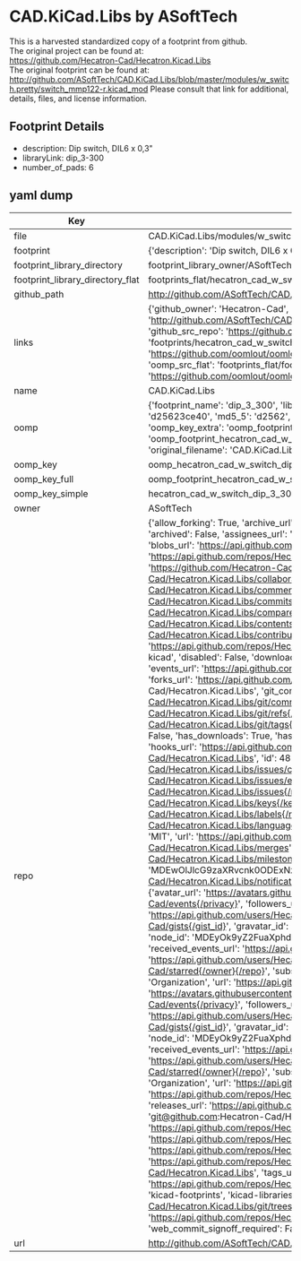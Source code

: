 # CAD.KiCad.Libs by ASoftTech  
This is a harvested standardized copy of a footprint from github.  
The original project can be found at:  
https://github.com/Hecatron-Cad/Hecatron.Kicad.Libs  
The original footprint can be found at:
http://github.com/ASoftTech/CAD.KiCad.Libs/blob/master/modules/w_switch.pretty/switch_mmp122-r.kicad_mod
Please consult that link for additional, details, files, and license information.  
## Footprint Details
* description: Dip switch, DIL6 x 0,3"  
* libraryLink: dip_3-300  
* number_of_pads: 6  
## yaml dump  
| Key | Value |  
| --- | --- |  
| file | CAD.KiCad.Libs/modules/w_switch.pretty/dip_3-300.kicad_mod |  
| footprint | {'description': 'Dip switch, DIL6 x 0,3"', 'libraryLink': 'dip_3-300', 'number_of_pads': 6} |  
| footprint_library_directory | footprint_library_owner/ASoftTech_CAD.KiCad.Libs |  
| footprint_library_directory_flat | footprints_flat/hecatron_cad_w_switch_dip_3_300/working |  
| github_path | http://github.com/ASoftTech/CAD.KiCad.Libs/blob/master/modules/w_switch.pretty/dip_3-300.kicad_mod |  
| links | {'github_owner': 'Hecatron-Cad', 'github_repo_name': 'Hecatron.Kicad.Libs', 'github_src': 'http://github.com/ASoftTech/CAD.KiCad.Libs/blob/master/modules/w_switch.pretty/switch_mmp122-r.kicad_mod', 'github_src_repo': 'https://github.com/Hecatron-Cad/Hecatron.Kicad.Libs', 'oomp_bot': 'footprints/hecatron_cad_w_switch_dip_3_300/working', 'oomp_bot_github': 'https://github.com/oomlout/oomlout_oomp_footprint_bot/tree/main/footprints/hecatron_cad_w_switch_dip_3_300/working', 'oomp_src_flat': 'footprints_flat/footprints_flat/hecatron_cad_w_switch_dip_3_300/working', 'oomp_src_flat_github': 'https://github.com/oomlout/oomlout_oomp_footprint_src/tree/main/footprints_flat/hecatron_cad_w_switch_dip_3_300/working'} |  
| name | CAD.KiCad.Libs |  
| oomp | {'footprint_name': 'dip_3_300', 'library_name': 'w_switch', 'md5': 'd25623ce40a4050ba7d37beb16dda656', 'md5_10': 'd25623ce40', 'md5_5': 'd2562', 'md5_6': 'd25623', 'oomp_key': 'oomp_hecatron_cad_w_switch_dip_3_300', 'oomp_key_extra': 'oomp_footprint_hecatron_cad_w_switch_dip_3_300', 'oomp_key_full': 'oomp_footprint_hecatron_cad_w_switch_dip_3_300_d25623', 'oomp_key_simple': 'hecatron_cad_w_switch_dip_3_300', 'original_filename': 'CAD.KiCad.Libs/modules/w_switch.pretty/dip_3-300.kicad_mod', 'owner_name': 'hecatron_cad'} |  
| oomp_key | oomp_hecatron_cad_w_switch_dip_3_300 |  
| oomp_key_full | oomp_footprint_hecatron_cad_w_switch_dip_3_300 |  
| oomp_key_simple | hecatron_cad_w_switch_dip_3_300 |  
| owner | ASoftTech |  
| repo | {'allow_forking': True, 'archive_url': 'https://api.github.com/repos/Hecatron-Cad/Hecatron.Kicad.Libs/{archive_format}{/ref}', 'archived': False, 'assignees_url': 'https://api.github.com/repos/Hecatron-Cad/Hecatron.Kicad.Libs/assignees{/user}', 'blobs_url': 'https://api.github.com/repos/Hecatron-Cad/Hecatron.Kicad.Libs/git/blobs{/sha}', 'branches_url': 'https://api.github.com/repos/Hecatron-Cad/Hecatron.Kicad.Libs/branches{/branch}', 'clone_url': 'https://github.com/Hecatron-Cad/Hecatron.Kicad.Libs.git', 'collaborators_url': 'https://api.github.com/repos/Hecatron-Cad/Hecatron.Kicad.Libs/collaborators{/collaborator}', 'comments_url': 'https://api.github.com/repos/Hecatron-Cad/Hecatron.Kicad.Libs/comments{/number}', 'commits_url': 'https://api.github.com/repos/Hecatron-Cad/Hecatron.Kicad.Libs/commits{/sha}', 'compare_url': 'https://api.github.com/repos/Hecatron-Cad/Hecatron.Kicad.Libs/compare/{base}...{head}', 'contents_url': 'https://api.github.com/repos/Hecatron-Cad/Hecatron.Kicad.Libs/contents/{+path}', 'contributors_url': 'https://api.github.com/repos/Hecatron-Cad/Hecatron.Kicad.Libs/contributors', 'created_at': '2015-12-16T15:03:19Z', 'default_branch': 'master', 'deployments_url': 'https://api.github.com/repos/Hecatron-Cad/Hecatron.Kicad.Libs/deployments', 'description': 'A place to store useful libs for kicad', 'disabled': False, 'downloads_url': 'https://api.github.com/repos/Hecatron-Cad/Hecatron.Kicad.Libs/downloads', 'events_url': 'https://api.github.com/repos/Hecatron-Cad/Hecatron.Kicad.Libs/events', 'fork': False, 'forks': 0, 'forks_count': 0, 'forks_url': 'https://api.github.com/repos/Hecatron-Cad/Hecatron.Kicad.Libs/forks', 'full_name': 'Hecatron-Cad/Hecatron.Kicad.Libs', 'git_commits_url': 'https://api.github.com/repos/Hecatron-Cad/Hecatron.Kicad.Libs/git/commits{/sha}', 'git_refs_url': 'https://api.github.com/repos/Hecatron-Cad/Hecatron.Kicad.Libs/git/refs{/sha}', 'git_tags_url': 'https://api.github.com/repos/Hecatron-Cad/Hecatron.Kicad.Libs/git/tags{/sha}', 'git_url': 'git://github.com/Hecatron-Cad/Hecatron.Kicad.Libs.git', 'has_discussions': False, 'has_downloads': True, 'has_issues': True, 'has_pages': False, 'has_projects': True, 'has_wiki': True, 'homepage': None, 'hooks_url': 'https://api.github.com/repos/Hecatron-Cad/Hecatron.Kicad.Libs/hooks', 'html_url': 'https://github.com/Hecatron-Cad/Hecatron.Kicad.Libs', 'id': 48117111, 'is_template': False, 'issue_comment_url': 'https://api.github.com/repos/Hecatron-Cad/Hecatron.Kicad.Libs/issues/comments{/number}', 'issue_events_url': 'https://api.github.com/repos/Hecatron-Cad/Hecatron.Kicad.Libs/issues/events{/number}', 'issues_url': 'https://api.github.com/repos/Hecatron-Cad/Hecatron.Kicad.Libs/issues{/number}', 'keys_url': 'https://api.github.com/repos/Hecatron-Cad/Hecatron.Kicad.Libs/keys{/key_id}', 'labels_url': 'https://api.github.com/repos/Hecatron-Cad/Hecatron.Kicad.Libs/labels{/name}', 'language': None, 'languages_url': 'https://api.github.com/repos/Hecatron-Cad/Hecatron.Kicad.Libs/languages', 'license': {'key': 'mit', 'name': 'MIT License', 'node_id': 'MDc6TGljZW5zZTEz', 'spdx_id': 'MIT', 'url': 'https://api.github.com/licenses/mit'}, 'merges_url': 'https://api.github.com/repos/Hecatron-Cad/Hecatron.Kicad.Libs/merges', 'milestones_url': 'https://api.github.com/repos/Hecatron-Cad/Hecatron.Kicad.Libs/milestones{/number}', 'mirror_url': None, 'name': 'Hecatron.Kicad.Libs', 'network_count': 0, 'node_id': 'MDEwOlJlcG9zaXRvcnk0ODExNzExMQ==', 'notifications_url': 'https://api.github.com/repos/Hecatron-Cad/Hecatron.Kicad.Libs/notifications{?since,all,participating}', 'open_issues': 0, 'open_issues_count': 0, 'organization': {'avatar_url': 'https://avatars.githubusercontent.com/u/46205693?v=4', 'events_url': 'https://api.github.com/users/Hecatron-Cad/events{/privacy}', 'followers_url': 'https://api.github.com/users/Hecatron-Cad/followers', 'following_url': 'https://api.github.com/users/Hecatron-Cad/following{/other_user}', 'gists_url': 'https://api.github.com/users/Hecatron-Cad/gists{/gist_id}', 'gravatar_id': '', 'html_url': 'https://github.com/Hecatron-Cad', 'id': 46205693, 'login': 'Hecatron-Cad', 'node_id': 'MDEyOk9yZ2FuaXphdGlvbjQ2MjA1Njkz', 'organizations_url': 'https://api.github.com/users/Hecatron-Cad/orgs', 'received_events_url': 'https://api.github.com/users/Hecatron-Cad/received_events', 'repos_url': 'https://api.github.com/users/Hecatron-Cad/repos', 'site_admin': False, 'starred_url': 'https://api.github.com/users/Hecatron-Cad/starred{/owner}{/repo}', 'subscriptions_url': 'https://api.github.com/users/Hecatron-Cad/subscriptions', 'type': 'Organization', 'url': 'https://api.github.com/users/Hecatron-Cad'}, 'owner': {'avatar_url': 'https://avatars.githubusercontent.com/u/46205693?v=4', 'events_url': 'https://api.github.com/users/Hecatron-Cad/events{/privacy}', 'followers_url': 'https://api.github.com/users/Hecatron-Cad/followers', 'following_url': 'https://api.github.com/users/Hecatron-Cad/following{/other_user}', 'gists_url': 'https://api.github.com/users/Hecatron-Cad/gists{/gist_id}', 'gravatar_id': '', 'html_url': 'https://github.com/Hecatron-Cad', 'id': 46205693, 'login': 'Hecatron-Cad', 'node_id': 'MDEyOk9yZ2FuaXphdGlvbjQ2MjA1Njkz', 'organizations_url': 'https://api.github.com/users/Hecatron-Cad/orgs', 'received_events_url': 'https://api.github.com/users/Hecatron-Cad/received_events', 'repos_url': 'https://api.github.com/users/Hecatron-Cad/repos', 'site_admin': False, 'starred_url': 'https://api.github.com/users/Hecatron-Cad/starred{/owner}{/repo}', 'subscriptions_url': 'https://api.github.com/users/Hecatron-Cad/subscriptions', 'type': 'Organization', 'url': 'https://api.github.com/users/Hecatron-Cad'}, 'private': False, 'pulls_url': 'https://api.github.com/repos/Hecatron-Cad/Hecatron.Kicad.Libs/pulls{/number}', 'pushed_at': '2020-01-02T02:53:46Z', 'releases_url': 'https://api.github.com/repos/Hecatron-Cad/Hecatron.Kicad.Libs/releases{/id}', 'size': 45, 'ssh_url': 'git@github.com:Hecatron-Cad/Hecatron.Kicad.Libs.git', 'stargazers_count': 0, 'stargazers_url': 'https://api.github.com/repos/Hecatron-Cad/Hecatron.Kicad.Libs/stargazers', 'statuses_url': 'https://api.github.com/repos/Hecatron-Cad/Hecatron.Kicad.Libs/statuses/{sha}', 'subscribers_count': 2, 'subscribers_url': 'https://api.github.com/repos/Hecatron-Cad/Hecatron.Kicad.Libs/subscribers', 'subscription_url': 'https://api.github.com/repos/Hecatron-Cad/Hecatron.Kicad.Libs/subscription', 'svn_url': 'https://github.com/Hecatron-Cad/Hecatron.Kicad.Libs', 'tags_url': 'https://api.github.com/repos/Hecatron-Cad/Hecatron.Kicad.Libs/tags', 'teams_url': 'https://api.github.com/repos/Hecatron-Cad/Hecatron.Kicad.Libs/teams', 'temp_clone_token': None, 'topics': ['cad', 'kicad', 'kicad-footprints', 'kicad-libraries'], 'trees_url': 'https://api.github.com/repos/Hecatron-Cad/Hecatron.Kicad.Libs/git/trees{/sha}', 'updated_at': '2020-01-02T02:53:48Z', 'url': 'https://api.github.com/repos/Hecatron-Cad/Hecatron.Kicad.Libs', 'visibility': 'public', 'watchers': 0, 'watchers_count': 0, 'web_commit_signoff_required': False} |  
| url | http://github.com/ASoftTech/CAD.KiCad.Libs |  

